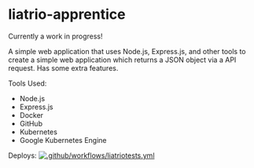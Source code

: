 # liatrio-apprentice

Currently a work in progress!

A simple web application that uses Node.js, Express.js, and other tools to create a simple web application which returns a JSON object via a API request. Has some extra features.

Tools Used:

- Node.js
- Express.js
- Docker
- GitHub
- Kubernetes
- Google Kubernetes Engine

Deploys: [![.github/workflows/liatriotests.yml](https://github.com/Solarleaf/liatrio-apprentice/actions/workflows/liatriotests.yml/badge.svg)](https://github.com/Solarleaf/liatrio-apprentice/actions/workflows/liatriotests.yml)
